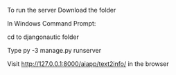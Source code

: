 To run the server
Download the folder

In Windows Command Prompt:

cd to djangonautic folder


Type
py -3 manage.py runserver

Visit http://127.0.0.1:8000/aiapp/text2info/ in the browser

